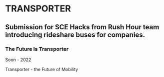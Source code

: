 # TRANSPORTER

## Submission for SCE Hacks from Rush Hour team introducing rideshare buses for companies.

### The Future Is Transporter

Soon - 2022

Transporter - the Future of Mobility
